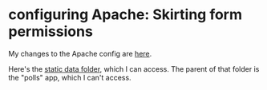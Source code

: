 # configuring Apache: Skirting form permissions

My changes to the Apache config are [here](../wsgi-jbb/apache2.conf).

Here's the [static data folder](static), which I can access. The parent of that folder is the "polls" app, which I can't access.

